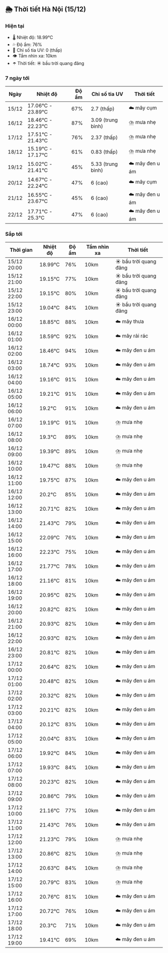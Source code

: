 ## 🌦️ Thời tiết Hà Nội (15/12)

### Hiện tại

- 🌡️ Nhiệt độ: 18.99℃
- 💦 Độ ẩm: 76%
- 🌟 Chỉ số tia UV: 0 (thấp)
- 👁️ Tầm nhìn xa: 10km
- ☂️ Thời tiết: ☀️ bầu trời quang đãng

### 7 ngày tới

| Ngày | Nhiệt độ | Độ ẩm | Chỉ số tia UV | Thời tiết |
| --- | --- | --- | --- | --- |
| 15/12 | 17.06℃ - 23.89℃ | 67% | 2.7 (thấp) | ☁️ mây cụm |
| 16/12 | 18.46℃ - 22.23℃ | 87% | 3.09 (trung bình) | ⛈️ mưa nhẹ |
| 17/12 | 17.51℃ - 21.43℃ | 76% | 2.37 (thấp) | ⛈️ mưa nhẹ |
| 18/12 | 15.19℃ - 17.17℃ | 61% | 0.83 (thấp) | ⛈️ mưa nhẹ |
| 19/12 | 15.02℃ - 21.41℃ | 45% | 5.33 (trung bình) | ☁️ mây đen u ám |
| 20/12 | 14.67℃ - 22.24℃ | 47% | 6 (cao) | ☁️ mây cụm |
| 21/12 | 16.55℃ - 23.67℃ | 45% | 6 (cao) | ☁️ mây đen u ám |
| 22/12 | 17.71℃ - 25.3℃ | 47% | 6 (cao) | ☁️ mây đen u ám |

### Sắp tới

| Thời gian | Nhiệt độ | Độ ẩm | Tầm nhìn xa | Thời tiết |
| --- | --- | --- | --- | --- |
| 15/12 20:00 | 18.99℃ | 76% | 10km | ☀️ bầu trời quang đãng |
| 15/12 21:00 | 19.15℃ | 77% | 10km | ☀️ bầu trời quang đãng |
| 15/12 22:00 | 19.15℃ | 80% | 10km | ☀️ bầu trời quang đãng |
| 15/12 23:00 | 19.04℃ | 84% | 10km | ☀️ bầu trời quang đãng |
| 16/12 00:00 | 18.85℃ | 88% | 10km | ☁️ mây thưa |
| 16/12 01:00 | 18.59℃ | 92% | 10km | ☁️ mây rải rác |
| 16/12 02:00 | 18.46℃ | 94% | 10km | ☁️ mây đen u ám |
| 16/12 03:00 | 18.74℃ | 93% | 10km | ☁️ mây đen u ám |
| 16/12 04:00 | 19.16℃ | 91% | 10km | ☁️ mây đen u ám |
| 16/12 05:00 | 19.21℃ | 91% | 10km | ☁️ mây đen u ám |
| 16/12 06:00 | 19.2℃ | 91% | 10km | ☁️ mây đen u ám |
| 16/12 07:00 | 19.19℃ | 91% | 10km | ⛈️ mưa nhẹ |
| 16/12 08:00 | 19.3℃ | 89% | 10km | ⛈️ mưa nhẹ |
| 16/12 09:00 | 19.39℃ | 89% | 10km | ⛈️ mưa nhẹ |
| 16/12 10:00 | 19.47℃ | 88% | 10km | ⛈️ mưa nhẹ |
| 16/12 11:00 | 19.75℃ | 87% | 10km | ☁️ mây đen u ám |
| 16/12 12:00 | 20.2℃ | 85% | 10km | ☁️ mây đen u ám |
| 16/12 13:00 | 20.71℃ | 82% | 10km | ☁️ mây đen u ám |
| 16/12 14:00 | 21.43℃ | 79% | 10km | ☁️ mây đen u ám |
| 16/12 15:00 | 22.09℃ | 76% | 10km | ☁️ mây đen u ám |
| 16/12 16:00 | 22.23℃ | 75% | 10km | ☁️ mây đen u ám |
| 16/12 17:00 | 21.77℃ | 78% | 10km | ☁️ mây đen u ám |
| 16/12 18:00 | 21.16℃ | 81% | 10km | ☁️ mây đen u ám |
| 16/12 19:00 | 20.95℃ | 82% | 10km | ☁️ mây đen u ám |
| 16/12 20:00 | 20.82℃ | 82% | 10km | ☁️ mây đen u ám |
| 16/12 21:00 | 20.93℃ | 82% | 10km | ☁️ mây đen u ám |
| 16/12 22:00 | 20.93℃ | 82% | 10km | ☁️ mây đen u ám |
| 16/12 23:00 | 20.81℃ | 82% | 10km | ☁️ mây đen u ám |
| 17/12 00:00 | 20.64℃ | 82% | 10km | ☁️ mây đen u ám |
| 17/12 01:00 | 20.48℃ | 82% | 10km | ☁️ mây đen u ám |
| 17/12 02:00 | 20.32℃ | 82% | 10km | ☁️ mây đen u ám |
| 17/12 03:00 | 20.21℃ | 82% | 10km | ☁️ mây đen u ám |
| 17/12 04:00 | 20.12℃ | 83% | 10km | ☁️ mây đen u ám |
| 17/12 05:00 | 20.04℃ | 83% | 10km | ☁️ mây đen u ám |
| 17/12 06:00 | 19.92℃ | 84% | 10km | ☁️ mây đen u ám |
| 17/12 07:00 | 19.93℃ | 84% | 10km | ☁️ mây đen u ám |
| 17/12 08:00 | 20.23℃ | 82% | 10km | ☁️ mây đen u ám |
| 17/12 09:00 | 20.86℃ | 79% | 10km | ☁️ mây đen u ám |
| 17/12 10:00 | 21.16℃ | 77% | 10km | ☁️ mây đen u ám |
| 17/12 11:00 | 21.43℃ | 76% | 10km | ☁️ mây đen u ám |
| 17/12 12:00 | 21.23℃ | 79% | 10km | ⛈️ mưa nhẹ |
| 17/12 13:00 | 20.86℃ | 82% | 10km | ⛈️ mưa nhẹ |
| 17/12 14:00 | 20.63℃ | 84% | 10km | ⛈️ mưa nhẹ |
| 17/12 15:00 | 20.79℃ | 83% | 10km | ⛈️ mưa nhẹ |
| 17/12 16:00 | 20.76℃ | 81% | 10km | ☁️ mây đen u ám |
| 17/12 17:00 | 20.72℃ | 76% | 10km | ☁️ mây đen u ám |
| 17/12 18:00 | 20.3℃ | 71% | 10km | ☁️ mây đen u ám |
| 17/12 19:00 | 19.41℃ | 69% | 10km | ☁️ mây đen u ám |
